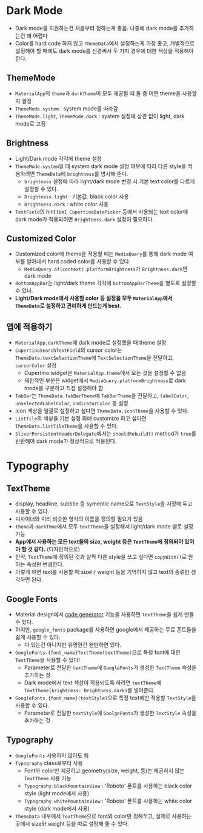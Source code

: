 # Dark Mode

- Dark mode를 지원하는건 처음부터 정하는게 좋음. 나중에 dark mode를 추가하는건 꽤 어렵다
- Color를 hard code 하지 않고 `ThemeData`에서 설정하는게 가장 좋고, 개별적으로 설정해야 할 때에도 dark mode를 신경써서 두 가지 경우에 대한 색상을 적용해야 한다.

## ThemeMode

- `MaterialApp`의 `theme`과 `darkTheme`이 모두 제공될 때 둘 중 어떤 theme을 사용할지 결정
- `ThemeMode.system` : system mode를 따라감
- `ThemeMode.light`, `ThemeMode.dark` : system 설정에 상관 없이 light, dark mode로 고정

## Brightness

- Light/Dark mode 각각에 theme 설정
- `ThemeMode.system`일 때 system dark mode 설정 여부에 따라 다른 style을 적용하려면 `ThemeData`에 `brightness`를 명시해 준다.
  - `brightness` 설정에 따라 light/dark mode 변경 시 기본 text color를 다르게 설정할 수 있다.
  - `Brightness.light` : 기본값. black color 사용
  - `Brightness.dark` : white color 사용
- `TextField`의 hint text, `CupertinoDatePicker` 등에서 사용되는 text color에 dark mode가 적용되려면 `Brightness.dark` 설정이 필요하다.

## Customized Color

- Customized color에 theme을 적용할 때는 `MediaQuery`를 통해 dark mode 여부를 알아내서 hard coded color를 사용할 수 있다.
  - `MediaQuery.of(context).platformBrightness`가 `Brightness.dark`면 dark mode
- `BottomAppBar`는 light/dark theme 각각에 `bottomAppBarTheme`을 별도로 설정할 수 있다.
- **Light/Dark mode에서 사용할 color 등 설정을 모두 `MaterialApp`에서 `ThemeData`로 설정하고 관리하게 만드는게 best.**

## 앱에 적용하기

- `MaterialApp.darkTheme`에 dark mode로 설정했을 때 theme 설정
- `CupertinoSearchTextField`의 cursor color는 `ThemeData.textSelectionTheme`에 `TextSelectionTheme`을 전달하고, `cursorColor` 설정
  - Cupertino widget은 `MaterialApp.theme`에서 모든 것을 설정할 수 없음
  - 제한적인 부분은 widget에서 `MediaQuery.platformBrightness`로 dark mode를 구분하고 직접 설정해야 함
- `TabBar`는 `ThemeData.tabBarTheme`에 `TabBarTheme`을 전달하고, `labelColor`, `unselectedLabelColor`, `indicatorColor` 등 설정
- Icon 색상을 일괄로 설정하고 싶다면 `ThemeData.iconTheme`을 사용할 수 있다.
- `ListTile`의 색상을 기본 설정 외에 customize 하고 싶다면 `ThemeData.listTileTheme`을 사용할 수 있다.
- `SliverPersistentHeaderDelegate`에서는 `shouldRebuild()` method가 `true`를 반환해야 dark mode가 정상적으로 적용된다.

# Typography

## TextTheme

- display, headline, subtitle 등 symentic name으로 `TextStyle`을 지정해 두고 사용할 수 있다.
- 디자이너와 미리 비슷한 형식의 이름을 정의할 필요가 있음
- `theme`과 `darkThme`에서 모두 `textTheme`을 설정해서 light/dark mode 별로 설정 가능
- **App에서 사용하는 모든 text들의 size, weight 등은 `TextTheme`에 정의되어 있어야 할 것 같다.** (디자인적으로)
- 만약, `TextTheme`에 정의된 것과 살짝 다른 style을 쓰고 싶다면 `copyWith()`로 원하는 속성만 변경한다.
- 이렇게 하면 text를 사용할 때 size나 weight 등을 기억하지 않고 text의 종류만 생각하면 된다.

## Google Fonts

- Material design에서 [code generator](https://m2.material.io/design/typography/the-type-system.html#type-scale) 기능을 사용하면 `TextTheme`을 쉽게 만들 수 있다.
- 하지만, `google_fonts` package를 사용하면 google에서 제공하는 무료 폰트들을 쉽게 사용할 수 있다.
  - 다 있는건 아니지만 유명한건 왠만하면 있다.
- `GoogleFonts.{font_name}TextTheme(textTheme)`으로 특정 font에 대한 `TextTheme`을 사용할 수 있다!
  - Parameter로 전달한 `textTheme`에 `GoogleFonts`가 생성한 `TextTheme` 속성을 추가하는 것
  - Dark mode에서 text 색상이 적용되도록 하려면 `textTheme`에 `TextTheme(brightness: Brightness.dark)`를 넣어준다.
- `GoogleFonts.{font_name}(textStyle)`으로 특정 text에만 적용할 `TextStyle`을 사용할 수 있다.
  - Parameter로 전달한 `textStyle`에 `GoolgeFonts`가 생성한 `TextStyle` 속성을 추가하는 것

## Typography

- `GoogleFonts` 사용하지 않아도 됨
- `Typography` class로부터 사용
  - Font와 color만 제공하고 geometry(size, weight, 등)는 제공하지 않는 `TextTheme` 사용 가능
  - `Typography.blackMountainView` : 'Roboto' 폰트를 사용하는 black color style (light mode에서 사용)
  - `Typography.whiteMountainView` : 'Roboto' 폰트를 사용하는 white color style (dark mode에서 사용)
- `ThemeData` 내부에서 `TextTheme`으로 font와 color만 정해두고, 실제로 사용하는 곳에서 size와 weight 등을 따로 설정해 줄 수 있다.
